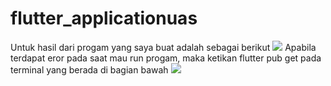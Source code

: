 # flutter_applicationuas
Untuk hasil dari progam yang saya buat adalah sebagai berikut 
![](gambar1.jpg)
Apabila terdapat eror pada saat mau run progam, maka ketikan flutter pub get pada terminal yang berada di bagian bawah
![](eror1.jpg)

